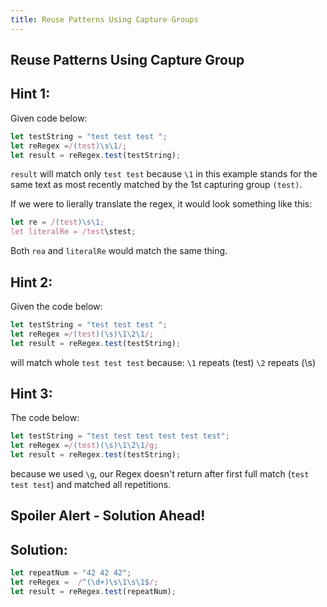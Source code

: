 ```yaml
---
title: Reuse Patterns Using Capture Groups
---
```

## Reuse Patterns Using Capture Group

## Hint 1:
Given code below:
```javascript
let testString = "test test test ";
let reRegex =/(test)\s\1/;
let result = reRegex.test(testString);
```
`result` will match only `test test` because `\1` in this example stands for the same text as most recently matched by the 1st capturing group `(test)`.

If we were to lierally translate the regex, it would look something like this:

```js
let re = /(test)\s\1;
let literalRe = /test\stest;
```
Both `rea` and `literalRe` would match the same thing.

## Hint 2:
Given the code below:
```javascript
let testString = "test test test ";
let reRegex =/(test)(\s)\1\2\1/;
let result = reRegex.test(testString);
```
will match whole `test test test` because:
`\1` repeats (test)
`\2` repeats (\s)

## Hint 3:
The code below:
```javascript
let testString = "test test test test test test";
let reRegex =/(test)(\s)\1\2\1/g;
let result = reRegex.test(testString);
```
because we used `\g`, our Regex doesn't return after first full match (`test test test`) and matched all repetitions.

## Spoiler Alert - Solution Ahead!

## Solution:

```javascript
let repeatNum = "42 42 42";
let reRegex =  /^(\d+)\s\1\s\1$/;
let result = reRegex.test(repeatNum);
```
